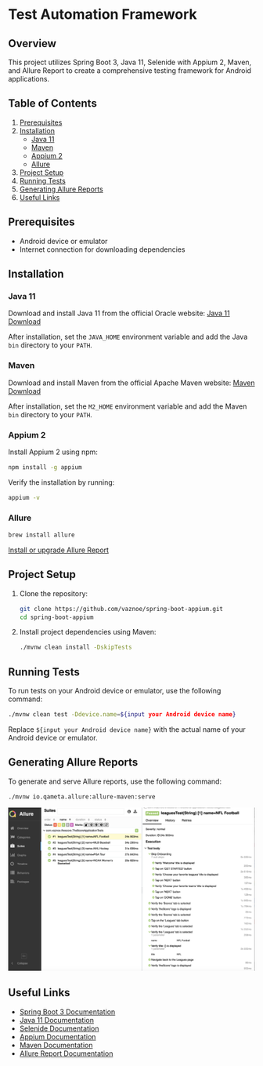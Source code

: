 # Test Automation Framework

## Overview

This project utilizes Spring Boot 3, Java 11, Selenide with Appium 2, Maven, and Allure Report to create a comprehensive
testing framework for Android applications.

## Table of Contents

1. [Prerequisites](#prerequisites)
2. [Installation](#installation)
    - [Java 11](#java-11)
    - [Maven](#maven)
    - [Appium 2](#appium-2)
    - [Allure](#allure)
3. [Project Setup](#project-setup)
4. [Running Tests](#running-tests)
5. [Generating Allure Reports](#generating-allure-reports)
6. [Useful Links](#useful-links)

## Prerequisites

- Android device or emulator
- Internet connection for downloading dependencies

## Installation

### Java 11

Download and install Java 11 from the official Oracle website:
[Java 11 Download](https://www.oracle.com/java/technologies/javase-jdk11-downloads.html)

After installation, set the `JAVA_HOME` environment variable and add the Java `bin` directory to your `PATH`.

### Maven

Download and install Maven from the official Apache Maven website:
[Maven Download](https://maven.apache.org/download.cgi)

After installation, set the `M2_HOME` environment variable and add the Maven `bin` directory to your `PATH`.

### Appium 2

Install Appium 2 using npm:

```bash
npm install -g appium
```

Verify the installation by running:

```bash
appium -v
```

### Allure

```bash
brew install allure
```
[Install or upgrade Allure Report](https://allurereport.org/docs/install/)

## Project Setup

1. Clone the repository:
   ```bash
   git clone https://github.com/vaznoe/spring-boot-appium.git
   cd spring-boot-appium
   ```

2. Install project dependencies using Maven:
   ```bash
   ./mvnw clean install -DskipTests
   ```

## Running Tests

To run tests on your Android device or emulator, use the following command:

```bash
./mvnw clean test -Ddevice.name=${input your Android device name}
```

Replace `${input your Android device name}` with the actual name of your Android device or emulator.

## Generating Allure Reports

To generate and serve Allure reports, use the following command:

```bash
./mvnw io.qameta.allure:allure-maven:serve
```

![Project Logo](./Documentations/allure_report.png)

## Useful Links

- [Spring Boot 3 Documentation](https://docs.spring.io/spring-boot/docs/current/reference/html/)
- [Java 11 Documentation](https://docs.oracle.com/en/java/javase/11/)
- [Selenide Documentation](https://selenide.org/)
- [Appium Documentation](http://appium.io/docs/en/about-appium/intro/)
- [Maven Documentation](https://maven.apache.org/guides/index.html)
- [Allure Report Documentation](https://docs.qameta.io/allure/)
